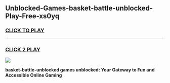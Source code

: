 
## Unblocked-Games-basket-battle-unblocked-Play-Free-xs0yq
<h3>
<a href="https://premium76.site?title=basket-battle-unblocked&ref=10A">CLICK TO PLAY</a></h3>
<hr>

<h3>
<a href="https://premium76.site?title=basket-battle-unblocked&ref=10A">CLICK 2 PLAY</a>
  
</h3>

<a href="https://premium76.site?title=basket-battle-unblocked&ref=10A"><img src="https://clearcache.store/games.png"></a>


**basket-battle-unblocked games unblocked: Your Gateway to Fun and Accessible Online Gaming**

